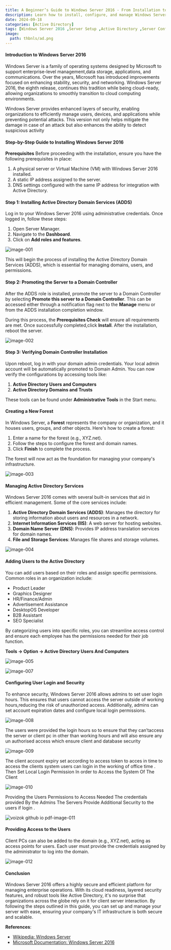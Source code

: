 ```yaml
---
title: A Beginner’s Guide to Windows Server 2016 - From Installation to Domain Management
description: Learn how to install, configure, and manage Windows Server 2016 in this comprehensive guide. From setting up Active Directory to ensuring security, this blog covers everything you need to streamline your IT infrastructure.
date: 2024-09-18
categories: [Active Directory]
tags: [Windows Server 2016 ,Server Setup ,Active Directory ,Server Configuration ,Domain Controller]
image:
  path: thbnls/ad.png
---
```


#### **Introduction to Windows Server 2016**

Windows Server is a family of operating systems designed by Microsoft to support enterprise-level management,data storage, applications, and communications. Over the years, Microsoft has introduced improvements focused on enhancing stability, security, and networking. Windows Server 2016, the eighth release, continues this tradition while being cloud-ready, allowing organizations to smoothly transition to cloud computing environments.

Windows Server provides enhanced layers of security, enabling organizations to efficiently manage users, devices, and applications while preventing potential attacks. This version not only helps mitigate the damage in case of an attack but also enhances the ability to detect suspicious activity

#### **Step-by-Step Guide to Installing Windows Server 2016**

**Prerequisites**
Before proceeding with the installation, ensure you have the following prerequisites in place:

1. A physical server or Virtual Machine (VM) with Windows Server 2016 installed.
2. A static IP address assigned to the server.
3. DNS settings configured with the same IP address for integration with Active Directory.

#### **Step 1: Installing Active Directory Domain Services (ADDS)**
Log in to your Windows Server 2016 using administrative credentials. Once logged in, follow these steps:

1. Open Server Manager.
2. Navigate to the **Dashboard**.
3. Click on **Add roles and features**.


![image-001](https://github.com/user-attachments/assets/8a94b807-0774-4db5-b15d-a1cb3b9021db)


This will begin the process of installing the Active Directory Domain Services (ADDS), which is essential for managing domains, users, and permissions.

#### **Step 2: Promoting the Server to a Domain Controller**

After the ADDS role is installed, promote the server to a Domain Controller by selecting **Promote this server to a Domain Controller**. This can be accessed either through a notification flag next to the **Manage** menu or from the ADDS installation completion window.

During this process, the **Prerequisites Check** will ensure all requirements are met. Once successfully completed,click **Install**. After the installation, reboot the server.


![image-002](https://github.com/user-attachments/assets/ab97c4d4-f2fa-487e-847d-d5077b08f724)


#### **Step 3: Verifying Domain Controller Installation**

Upon reboot, log in with your domain admin credentials. Your local admin account will be automatically promoted to Domain Admin. You can now verify the configurations by accessing tools like:

1. **Active Directory Users and Computers**
2. **Active Directory Domains and Trusts**

These tools can be found under **Administrative Tools** in the Start menu.

#### **Creating a New Forest**

In Windows Server, a **Forest** represents the company or organization, and it houses users, groups, and other
objects. Here's how to create a forest:

1. Enter a name for the forest (e.g., XYZ.net).
2. Follow the steps to configure the forest and domain names.
3. Click **Finish** to complete the process.

The forest will now act as the foundation for managing your company's infrastructure.


![image-003](https://github.com/user-attachments/assets/43983a55-c138-4f9f-b6bd-caae8bd650af)


#### **Managing Active Directory Services**

Windows Server 2016 comes with several built-in services that aid in efficient management. Some of the core services include:

1. **Active Directory Domain Services (ADDS)**: Manages the directory for storing information about users and resources in a network.
2. **Internet Information Services (IIS)**: A web server for hosting websites.
3. **Domain Name Server (DNS)**: Provides IP address translation services for domain names.
4. **File and Storage Services**: Manages file shares and storage volumes.


![image-004](https://github.com/user-attachments/assets/e33197d6-7f34-457f-b6c7-0e8de09a1c87)


#### **Adding Users to the Active Directory**

You can add users based on their roles and assign specific permissions. Common roles in an organization include:

- Product Leader
- Graphics Designer
- HR/Finance/Admin
- Advertisement Assistance
- DesktopOS Developer
- B2B Assistant
- SEO Specialist

By categorizing users into specific roles, you can streamline access control and ensure each employee has the permissions needed for their job function.

**Tools -> Option -> Active Directory Users And Computers**

![image-005](https://github.com/user-attachments/assets/8c7fd43b-fda6-4436-bee1-cbdb3bf0cf3f)


![image-007](https://github.com/user-attachments/assets/b4deab1b-c37d-49d8-a160-3b7a7196ac06)


#### **Configuring User Login and Security**

To enhance security, Windows Server 2016 allows admins to set user login hours. This ensures that users cannot access the server outside of working hours,reducing the risk of unauthorized access. Additionally, admins can set account expiration dates and configure local login permissions.


![image-008](https://github.com/user-attachments/assets/28b0f09c-9943-45bf-99f6-c7f6959ed722)


The users were provided the login hours so to ensure that they can’taccess the server or client pc in other than working hours and will also ensure any un authorised access which ensure client and database security


![image-009](https://github.com/user-attachments/assets/5192d1e6-df24-4c96-a6aa-6c1341e1ed5e)


The client account expiry set according to access token to acces in time to access the clients system users can login in the working of office time . Then Set Local Login Permission In order to Access the System Of The Client


![image-010](https://github.com/user-attachments/assets/3ffb0ffc-15cc-4577-a066-170e0469023f)


Providing the Users Permissions to Access Needed The credentials provided By the Admins The Servers Provide Additional Security to the users if login .

![voizok github io pdf-image-011](https://github.com/user-attachments/assets/81b0709b-fdcf-47c5-a814-38442a286a77)


#### **Providing Access to the Users**

Client PCs can also be added to the domain (e.g., XYZ.net), acting as access points for users. Each user must provide the credentials assigned by the administrator to log into the domain.

![image-012](https://github.com/user-attachments/assets/d1a1d6b0-2cd3-434a-8001-34ef67cb8e6d)


#### **Conclusion**
Windows Server 2016 offers a highly secure and efficient platform for managing enterprise operations. With its
cloud readiness, layered security features, and robust tools like Active Directory, it's no surprise that organizations
across the globe rely on it for client server interaction. By following the steps outlined in this guide, you can set up and manage your server with ease,
ensuring your company's IT infrastructure is both secure and scalable.


**References**:
- [Wikipedia: Windows Server](https://en.wikipedia.org/wiki/Windows_Server)
- [Microsoft Documentation: Windows Server 2016](https://docs.windows.org/Windows_Server_2016)
